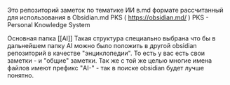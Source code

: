 Это репозиторий заметок по тематике ИИ в.md формате рассчитанный для использования в Obsidian.md PKS ( https://obsidian.md/ )
PKS - Personal Knowledge System

Основная папка [[AI]]
Такая структура специально выбрана что бы в дальнейшем папку AI можно было положить в другой obsidian репозиторий в качестве "энциклопедии". То есть у вас есть свои заметки - и "общие" заметки.
Так же с той же целью многие имена файлов имеют префикс "AI-" - так в поиске obsidian будет лучше понятно.

